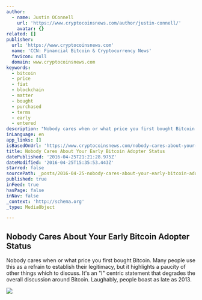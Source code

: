 ```yaml
---
author:
  - name: Justin OConnell
    url: 'https://www.cryptocoinsnews.com/author/justin-connell/'
    avatar: {}
related: []
publisher:
  url: 'https://www.cryptocoinsnews.com'
  name: 'CCN: Financial Bitcoin & Cryptocurrency News'
  favicon: null
  domain: www.cryptocoinsnews.com
keywords:
  - bitcoin
  - price
  - fiat
  - blockchain
  - matter
  - bought
  - purchased
  - terms
  - early
  - entered
description: "Nobody cares when or what price you first bought Bitcoin. Many people use this as a refrain to establish their legitimacy, but it highlights a paucity of other things which to discuss. It's an \"I\" centric statement that degrades the overall discussion around Bitcoin. Laughably, people boast as late as 2013."
inLanguage: en
app_links: []
isBasedOnUrl: 'https://www.cryptocoinsnews.com/nobody-cares-about-your-bitcoin-purchase-price/'
title: Nobody Cares About Your Early Bitcoin Adopter Status
datePublished: '2016-04-25T21:21:28.975Z'
dateModified: '2016-04-25T15:35:53.443Z'
starred: false
sourcePath: _posts/2016-04-25-nobody-cares-about-your-early-bitcoin-adopter-status.md
published: true
inFeed: true
hasPage: false
inNav: false
_context: 'http://schema.org'
_type: MediaObject

---
```

<article style=""><h1>Nobody Cares About Your Early Bitcoin Adopter Status</h1><p>Nobody cares when or what price you first bought Bitcoin. Many people use this as a refrain to establish their legitimacy, but it highlights a paucity of other things which to discuss. It's an "I" centric statement that degrades the overall discussion around Bitcoin. Laughably, people boast as late as 2013.</p><img src="https://www.cryptocoinsnews.com/wp-content/uploads/2016/04/Bitcoin-board-man.jpg" /></article>